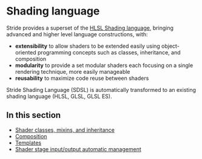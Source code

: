 # Shading language

Stride provides a superset of the [HLSL Shading language](http://msdn.microsoft.com/en-us/library/windows/desktop/bb509561%28v=vs.85%29.aspx), bringing advanced and higher level language constructions, with:

- **extensibility** to allow shaders to be extended easily using object-oriented programming concepts such as classes, inheritance, and composition
- **modularity** to provide a set modular shaders each focusing on a single rendering technique, more easily manageable
- **reusability** to maximize code reuse between shaders

Stride Shading Language (SDSL) is automatically transformed to an existing shading language (HLSL, GLSL, GLSL ES).

## In this section

- [Shader classes, mixins, and inheritance](shader-classes-mixins-and-inheritance.md)
- [Composition](composition.md)
- [Templates](templates.md)
- [Shader stage input/output automatic management](automatic-shader-stage-input-output.md)
